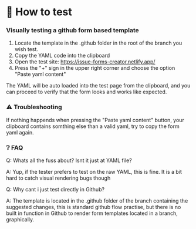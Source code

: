 # 🔎 How to test
### Visually testing a github form based template

1. Locate the template in the .github folder in the root of the branch you wish test.
2. Copy the YAML code into the clipboard
3. Open the test site: https://issue-forms-creator.netlify.app/
4. Press the "+" sign in the upper right corner and choose the option "Paste yaml content"

The YAML will be auto loaded into the test page from the clipboard, and you can proceed to verify that the form looks and works like expected.

### ⚠️ Troubleshooting
If nothing happends when pressing the "Paste yaml content" button, your clipboard contains somthing else than a valid yaml, try to copy the form yaml again.

### ❔ FAQ
Q: Whats all the fuss about? Isnt it just at YAML file?

A: Yup, if the tester prefers to test on the raw YAML, this is fine. It is a bit hard to catch visual rendering bugs though

Q: Why cant i just test directly in Github?

A: The template is located in the .github folder of the branch containing the suggested changes, this is standard github flow practise, but there is no built in function in Github to render form templates located in a branch, graphically.
